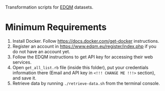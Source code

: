 Transformation scripts for [EDQM](https://standardterms.edqm.eu/) datasets.

# Minimum Requirements

1. Install Docker. Follow https://docs.docker.com/get-docker instructions.
1. Register an account in https://www.edqm.eu/register/index.php if you do not have an account yet.
1. Follow the EDQM instructions to get API key for accessing their web services.
1. Open `get_all_list.rb` file (inside this folder), put your credentials information there (Email and API key in `<!!! CHANGE ME !!!>` section), and save it.
1. Retrieve data by running `./retrieve-data.sh` from the terminal console.
